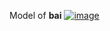  Model of __bai__
[![image](https://r.resimlink.com/h8f9_zPND.png)](https://resimlink.com/h8f9_zPND)

